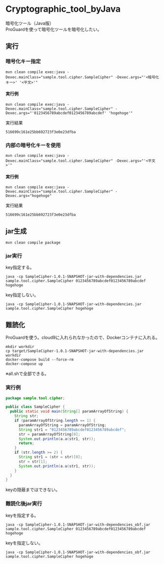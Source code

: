 # Cryptographic_tool_byJava
暗号化ツール（Java版）  
ProGuardを使って暗号化ツールを暗号化したい。

## 実行

### 暗号化キー指定
```
mvn clean compile exec:java -Dexec.mainClass="sample.tool.cipher.SampleCipher" -Dexec.args="'<暗号化キー>' '<平文>'"
```

#### 実行例

```
mvn clean compile exec:java -Dexec.mainClass="sample.tool.cipher.SampleCipher" -Dexec.args="'0123456789abcdef0123456789abcdef' 'hogehoge'"
```

実行結果
```
516699c161e25bb692723f3e0e23dfba
```

### 内部の暗号化キーを使用

```
mvn clean compile exec:java -Dexec.mainClass="sample.tool.cipher.SampleCipher" -Dexec.args="'<平文>'"
```

#### 実行例

```
mvn clean compile exec:java -Dexec.mainClass="sample.tool.cipher.SampleCipher" -Dexec.args="hogehoge"
```

実行結果
```
516699c161e25bb692723f3e0e23dfba
```

## jar生成

```
mvn clean compile package
```

### jar実行

key指定する。
```
java -cp SampleCipher-1.0.1-SNAPSHOT-jar-with-dependencies.jar sample.tool.cipher.SampleCipher 0123456789abcdef0123456789abcdef hogehoge
```

key指定しない。
```
java -cp SampleCipher-1.0.1-SNAPSHOT-jar-with-dependencies.jar sample.tool.cipher.SampleCipher hogehoge
```

## 難読化

ProGuardを使う。cloud9に入れられなかったので、Dockerコンテナに入れる。

```
mkdir workdir
cp target/SampleCipher-1.0.1-SNAPSHOT-jar-with-dependencies.jar workdir
docker-compose build --force-rm
docker-compose up
```

※all.shで全部できる。

### 実行例

```java
package sample.tool.cipher;

public class SampleCipher {
  public static void main(String[] paramArrayOfString) {
    String str;
    if (paramArrayOfString.length == 1) {
      paramArrayOfString = paramArrayOfString;
      String str1 = "0123456789abcdef0123456789abcdef";
      str = paramArrayOfString[0];
      System.out.println(a.a(str1, str));
      return;
    } 
    if (str.length >= 2) {
      String str1 = (str = str)[0];
      str = str[1];
      System.out.println(a.a(str1, str));
    } 
  }
}
```
keyの隠蔽まではできない。

### 難読化後jar実行

keyを指定する。
```
java -cp SampleCipher-1.0.1-SNAPSHOT-jar-with-dependencies_obf.jar sample.tool.cipher.SampleCipher 0123456789abcdef0123456789abcdef hogehoge
```

keyを指定しない。
```
java -cp SampleCipher-1.0.1-SNAPSHOT-jar-with-dependencies_obf.jar sample.tool.cipher.SampleCipher hogehoge
```
